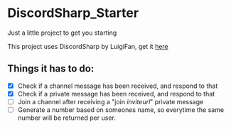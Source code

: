 # DiscordSharp_Starter
Just a little project to get you starting

This project uses DiscordSharp by LuigiFan, get it [here](https://github.com/Luigifan/DiscordSharp)

## Things it has to do:
- [x] Check if a channel message has been received, and respond to that
- [x] Check if a private message has been received, and respond to that
- [ ] Join a channel after receiving a "join *inviteurl*" private message
- [ ] Generate a number based on someones name, so everytime the same number will be returned per user.
